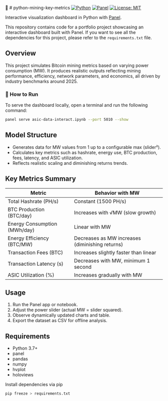 🐍  # python-mining-key-metrics
[![Python](https://img.shields.io/badge/python-3.10+-blue.svg)](https://www.python.org/downloads/)
[![Panel](https://img.shields.io/badge/Panel-1.4-lightgrey)](https://panel.holoviz.org/)
[![License: MIT](https://img.shields.io/badge/License-MIT-yellow.svg)](https://opensource.org/licenses/MIT)

Interactive visualization dashboard in Python with [Panel](https://panel.holoviz.org/).

This repository contains code for a portfolio project showcasing an interactive dashboard built with Panel.
If you want to see all the dependencies for this project, please refer to the `requirements.txt` file.

## Overview

This project simulates Bitcoin mining metrics based on varying power consumption (MW). It produces realistic outputs reflecting mining performance, efficiency, network parameters, and economics, all driven by industry benchmarks around 2025.

### 🚀 How to Run

To serve the dashboard locally, open a terminal and run the following command:

```bash
panel serve asic-data-interact.ipynb --port 5010 --show
```

## Model Structure

- Generates data for MW values from 1 up to a configurable max (slider²).
- Calculates key metrics such as hashrate, energy use, BTC production, fees, latency, and ASIC utilization.
- Reflects realistic scaling and diminishing returns trends.

## Key Metrics Summary

| Metric                         | Behavior with MW                              |
|--------------------------------|----------------------------------------------|
| Total Hashrate (PH/s)          | Constant (1500 PH/s)                          |
| BTC Production (BTC/day)       | Increases with √MW (slow growth)              |
| Energy Consumption (MWh/day)   | Linear with MW                                |
| Energy Efficiency (BTC/MW)     | Decreases as MW increases (diminishing returns) |
| Transaction Fees (BTC)         | Increases slightly faster than linear         |
| Transaction Latency (s)        | Decreases with MW, minimum 1 second           |
| ASIC Utilization (%)           | Increases gradually with MW                   |

## Usage

1. Run the Panel app or notebook.
2. Adjust the power slider (actual MW = slider squared).
3. Observe dynamically updated charts and table.
4. Export the dataset as CSV for offline analysis.

## Requirements

- Python 3.7+
- panel
- pandas
- numpy
- hvplot
- holoviews

Install dependencies via pip

```bash
pip freeze > requirements.txt
```



